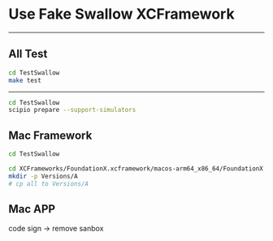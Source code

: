 #  Use Fake Swallow XCFramework

---

## All Test

```bash
cd TestSwallow
make test
```

---

```bash
cd TestSwallow
scipio prepare --support-simulators
```

## Mac Framework

```bash
cd TestSwallow

cd XCFrameworks/FoundationX.xcframework/macos-arm64_x86_64/FoundationX.framework/
mkdir -p Versions/A
# cp all to Versions/A
```

## Mac APP

code sign -> remove sanbox
